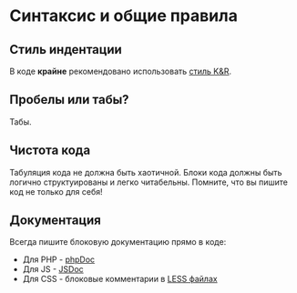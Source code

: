 # Синтаксис и общие правила

## Стиль индентации
В коде **крайне** рекомендовано использовать [стиль K&R](https://en.wikipedia.org/wiki/Indentation_style#Variant%3A_1TBS_%28OTBS%29).

## Пробелы или табы?
Табы.

## Чистота кода
Табуляция кода не должна быть хаотичной. Блоки кода должны быть логично структуированы и легко читабельны. Помните, что вы пишите код не только для себя!

## Документация
Всегда пишите блоковую документацию прямо в коде:
* Для PHP - [phpDoc](https://phpdoc.org/)
* Для JS - [JSDoc](http://usejsdoc.org/)
* Для CSS - блоковые комментарии в [LESS файлах](http://lesscss.org/features/#features-overview-feature-comments)
